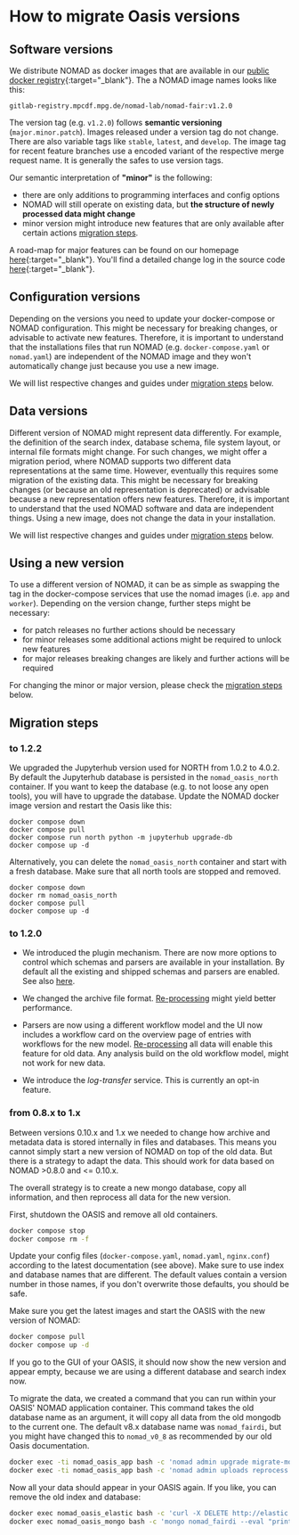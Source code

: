 # How to migrate Oasis versions

## Software versions

We distribute NOMAD as docker images that are available in our
[public docker registry](https://gitlab.mpcdf.mpg.de/nomad-lab/nomad-FAIR/container_registry/36){:target="_blank"}.
The a NOMAD image names looks like this:

```
gitlab-registry.mpcdf.mpg.de/nomad-lab/nomad-fair:v1.2.0
```

The version tag (e.g. `v1.2.0`) follows **semantic versioning** (`major.minor.patch`). Images
released under a version tag do not change. There are also variable tags like
`stable`, `latest`, and `develop`. The image tag for recent feature branches use a
encoded variant of the respective merge request name. It is generally the safes to use
version tags.

Our semantic interpretation of **"minor"** is the following:

- there are only additions to programming interfaces and config options
- NOMAD will still operate on existing data, but **the structure of newly processed data might change**
- minor version might introduce new features that are only available after certain
actions [migration steps](#migration-steps).

A road-map for major features can be found on our homepage [here](https://nomad-lab.eu/nomad-lab/features.html){:target="_blank"}. You'll find a detailed change log in the source code [here](https://gitlab.mpcdf.mpg.de/nomad-lab/nomad-FAIR/-/blob/develop/CHANGELOG.md){:target="_blank"}.


## Configuration versions

Depending on the versions you need to update your docker-compose or
NOMAD configuration. This might be necessary for breaking changes, or advisable to
activate new features. Therefore, it is important to understand that the
installations files that run NOMAD (e.g. `docker-compose.yaml` or `nomad.yaml`) are independent
of the NOMAD image and they won't automatically change just because you use a new image.

We will list respective changes and guides under [migration steps](#migration-steps) below.

## Data versions

Different version of NOMAD might represent data differently. For example, the
definition of the search index, database schema, file system layout, or internal file
formats might change.
For such changes, we might offer a migration period, where NOMAD supports two different
data representations at the same time.
However, eventually this requires some migration of the existing data. This might be necessary
for breaking changes (or because an old representation is deprecated) or advisable
because a new representation offers new features.
Therefore, it is important to understand that the used
NOMAD software and data are independent things. Using a new image, does not change the
data in your installation.

We will list respective changes and guides under [migration steps](#migration-steps) below.

## Using a new version

To use a different version of NOMAD, it can be as simple as swapping the tag in the
docker-compose services that use the nomad images (i.e. `app` and `worker`). Depending
on the version change, further steps might be necessary:

- for patch releases no further actions should be necessary
- for minor releases some additional actions might be required to unlock new features
- for major releases breaking changes are likely and further actions will be required

For changing the minor or major version, please check the [migration steps](#migration-steps) below.

## Migration steps

### to 1.2.2

We upgraded the Jupyterhub version used for NORTH from 1.0.2 to 4.0.2. By default the
Jupyterhub database is persisted in the `nomad_oasis_north` container. If you want to
keep the database (e.g. to not loose any open tools), you will have to upgrade the database.
Update the NOMAD docker image version and restart the Oasis like this:

```
docker compose down
docker compose pull
docker compose run north python -m jupyterhub upgrade-db
docker compose up -d
```

Alternatively, you can delete the `nomad_oasis_north` container and start with a fresh
database. Make sure that all north tools are stopped and removed.

```
docker compose down
docker rm nomad_oasis_north
docker compose pull
docker compose up -d
```

### to 1.2.0

- We introduced the plugin mechanism. There are now more options to control which schemas
and parsers are available in your installation. By default all the existing and shipped
schemas and parsers are enabled. See also [here](customize.md).

- We changed the archive file format. [Re-processing](admin.md#re-processing) might yield better performance.

- Parsers are now using a different workflow model and the UI now includes a
workflow card on the overview page of entries with workflows for the new model.
[Re-processing](admin.md#re-processing) all data will enable this feature for old data. Any analysis build on
the old workflow model, might not work for new data.

- We introduce the *log-transfer* service. This is currently an opt-in feature.

### from 0.8.x to 1.x

Between versions 0.10.x and 1.x we needed to change how archive and metadata data is stored
internally in files and databases. This means you cannot simply start a new version of
NOMAD on top of the old data. But there is a strategy to adapt the data. This should
work for data based on NOMAD >0.8.0 and <= 0.10.x.

The overall strategy is to create a new mongo database, copy all information, and then
reprocess all data for the new version.

First, shutdown the OASIS and remove all old containers.
```sh
docker compose stop
docker compose rm -f
```

Update your config files (`docker-compose.yaml`, `nomad.yaml`, `nginx.conf`) according
to the latest documentation (see above). Make sure to use index and database names that
are different. The default values contain a version number in those names, if you don't
overwrite those defaults, you should be safe.

Make sure you get the latest images and start the OASIS with the new version of NOMAD:
```sh
docker compose pull
docker compose up -d
```

If you go to the GUI of your OASIS, it should now show the new version and appear empty,
because we are using a different database and search index now.

To migrate the data, we created a command that you can run within your OASIS' NOMAD
application container. This command takes the old database name as an argument, it will copy
all data from the old mongodb to the current one. The default v8.x database name
was `nomad_fairdi`, but you might have changed this to `nomad_v0_8` as recommended by
our old Oasis documentation.

```sh
docker exec -ti nomad_oasis_app bash -c 'nomad admin upgrade migrate-mongo --src-db-name nomad_v0_8'
docker exec -ti nomad_oasis_app bash -c 'nomad admin uploads reprocess'
```

Now all your data should appear in your OASIS again. If you like, you can remove the
old index and database:

```sh
docker exec nomad_oasis_elastic bash -c 'curl -X DELETE http://elastic:9200/nomad_fairdi'
docker exec nomad_oasis_mongo bash -c 'mongo nomad_fairdi --eval "printjson(db.dropDatabase())"'
```